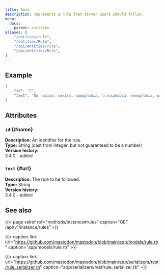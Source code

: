 ```yaml
---
title: Rule
description: Represents a rule that server users should follow.
menu:
  docs:
    parent: entities
aliases: [
	"/entities/rule",
	"/entities/Rule",
	"/api/entities/rule",
	"/api/entities/Rule",
]
---
```


## Example

```json
{
	"id": "2",
	"text": "No racism, sexism, homophobia, transphobia, xenophobia, or casteism"
}
```

## Attributes

### `id` {#name}

**Description:** An identifier for the rule.\
**Type:** String (cast from integer, but not guaranteed to be a number)\
**Version history:**\
3.4.0 - added

### `text` {#url}

**Description:** The rule to be followed.\
**Type:** String \
**Version history:**\
3.4.0 - added

## See also

{{< page-relref ref="methods/instance#rules" caption="GET /api/v1/instance/rules" >}}

{{< caption-link url="https://github.com/mastodon/mastodon/blob/main/app/models/rule.rb" caption="app/models/rule.rb" >}}

{{< caption-link url="https://github.com/mastodon/mastodon/blob/main/app/serializers/rest/rule_serializer.rb" caption="app/serializers/rest/rule_serializer.rb" >}}




